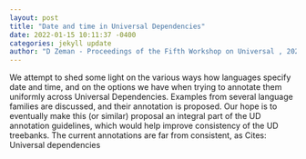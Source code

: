 ```yaml
--- 
layout: post 
title: "Date and time in Universal Dependencies" 
date: 2022-01-15 10:11:37 -0400 
categories: jekyll update 
author: "D Zeman - Proceedings of the Fifth Workshop on Universal , 2021" 
--- 
```

We attempt to shed some light on the various ways how languages specify date and time, and on the options we have when trying to annotate them uniformly across Universal Dependencies. Examples from several language families are discussed, and their annotation is proposed. Our hope is to eventually make this (or similar) proposal an integral part of the UD annotation guidelines, which would help improve consistency of the UD treebanks. The current annotations are far from consistent, as Cites: Universal dependencies